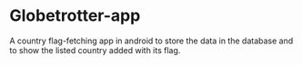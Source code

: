 # Globetrotter-app
A country flag-fetching app in android to store the data in the database and to show the listed country added with its flag.
